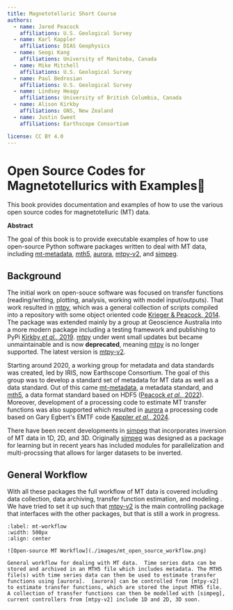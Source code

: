 ```yaml
---
title: Magnetotelluric Short Course
authors: 
  - name: Jared Peacock
    affiliations: U.S. Geological Survey
  - name: Karl Kappler
    affiliations: DIAS Geophysics
  - name: Seogi Kang
    affiliations: University of Manitoba, Canada
  - name: Mike Mitchell
    affiliations: U.S. Geological Survey
  - name: Paul Bedrosian
    affiliations: U.S. Geological Survey
  - name: Lindsey Heagy
    affiliations: University of British Columbia, Canada
  - name: Alison Kirkby
    affiliations: GNS, New Zealand
  - name: Justin Sweet
    affiliations: Earthscope Consortium

license: CC BY 4.0
---
```


# Open Source Codes for Magnetotellurics with Examples🧙

This book provides documentation and examples of how to use the various open source codes for magnetotelluric (MT) data.



**Abstract**

The goal of this book is to provide executable examples of how to use open-source Python software packages written to deal with MT data, including [mt-metadata], [mth5], [aurora], [mtpy-v2], and [simpeg].

## Background

The initial work on open-souce software was focused on transfer functions (reading/writing, plotting, analysis, working with model input/outputs).  That work resulted in [mtpy], which was a general collection of scripts compiled into a repository with some object oriented code [Krieger \& Peacock, 2014](https://doi.org/10.1016/j.cageo.2014.07.013).  The package was extended mainly by a group at Geoscience Australia into a more modern package including a testing framework and publishing to PyPi [Kirkby _et al._, 2019](https://doi.org/10.21105/joss.01358).  [mtpy] under went small updates but became unmaintainable and is now **deprecated**, meaning [mtpy] is no longer supported. The latest version is [mtpy-v2].

Starting around 2020, a working group for metadata and data standards was created, led by IRIS, now Earthscope Consortium.  The goal of this group was to develop a standard set of metadata for MT data as well as a data standard.  Out of this came [mt-metadata], a metadata standard, and [mth5], a data format standard based on HDF5 ([Peacock _et al._, 2022](https://doi.org/10.1016/j.cageo.2022.105102)).  Moreover, development of a processing code to estimate MT transfer functions was also supported which resulted in [aurora] a processing code based on Gary Egbert's EMTF code [Kappler _et al._, 2024](https://doi.org/10.21105/joss.06832). 

There have been recent developments in [simpeg] that incorporates inversion of MT data in 1D, 2D, and 3D.  Originally [simpeg] was designed as a package for learning but in recent years has included modules for parallelization and multi-procssing that allows for larger datasets to be inverted.  

## General Workflow
With all these packages the full workflow of MT data is covered including data collection, data archiving, transfer function estimation, and modeling [](#mt-workflow).  We have tried to set it up such that [mtpy-v2] is the main controlling package that interfaces with the other packages, but that is still a work in progress.  

```{figure} 
:label: mt-workflow
:width: 500px
:align: center

![Open-source MT Workflow](./images/mt_open_source_workflow.png)

General workflow for dealing with MT data.  Time series data can be stored and archived in an MTH5 file which includes metadata. The MTH5 file(s) with time series data can then be used to estimate transfer functions using [aurora].  [aurora] can be controlled from [mtpy-v2] to estimate transfer functions, which are stored the input MTH5 file.  A collection of transfer functions can then be modelled with [simpeg], current controllers from [mtpy-v2] include 1D and 2D, 3D soon.   

```

[2i2c]: https://2i2c.org/
[curvenote]: https://curvenote.com
[docutils]: https://docutils.sourceforge.io/
[executablebooks]: https://executablebooks.org/
[jupyterbook]: https://jupyterbook.org/
[jupyterlab-myst]: https://github.com/jupyter-book/jupyterlab-myst
[sphinx]: https://www.sphinx-doc.org/
[mt-metadata]: https://github.com/kujaku11/mt_metadata
[mth5]: https://github.com/kujaku11/mth5
[mtpy]: https://github.com/MTgeophysics/mtpy
[mtpy-v2]: https://github.com/MTgeophysics/mtpy-v2
[aurora]: https://github.com/simpeg/aurora
[simpeg]: https://github.com/simpeg/simpeg 
